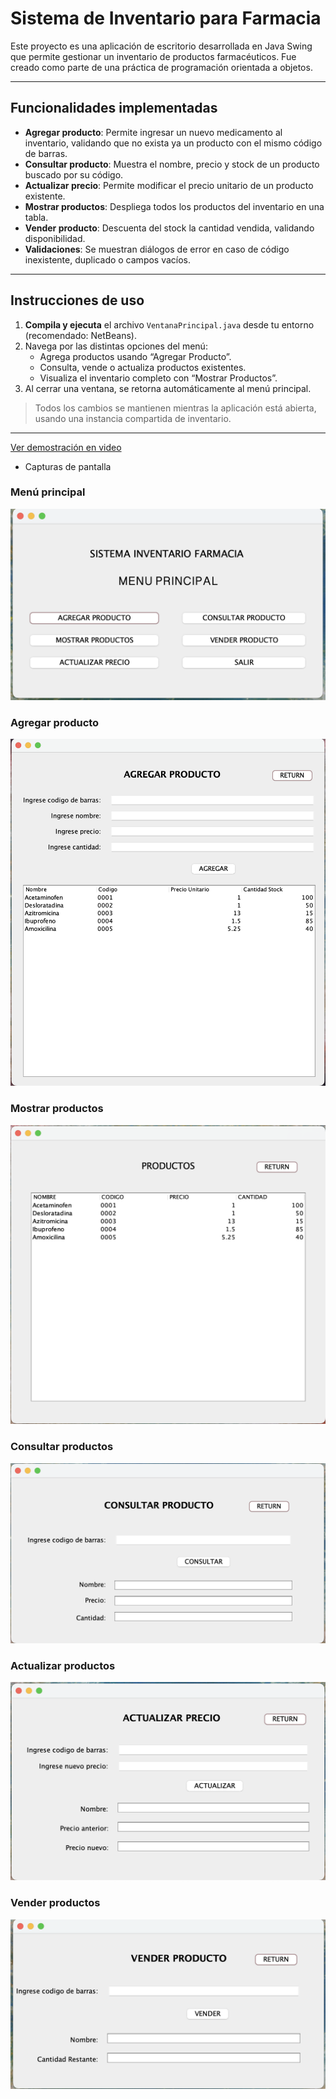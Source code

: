 # Sistema de Inventario para Farmacia

Este proyecto es una aplicación de escritorio desarrollada en Java Swing que permite gestionar un inventario de productos farmacéuticos. Fue creado como parte de una práctica de programación orientada a objetos.

---

##  Funcionalidades implementadas

- **Agregar producto**: Permite ingresar un nuevo medicamento al inventario, validando que no exista ya un producto con el mismo código de barras.
- **Consultar producto**: Muestra el nombre, precio y stock de un producto buscado por su código.
- **Actualizar precio**: Permite modificar el precio unitario de un producto existente.
- **Mostrar productos**: Despliega todos los productos del inventario en una tabla.
- **Vender producto**: Descuenta del stock la cantidad vendida, validando disponibilidad.
- **Validaciones**: Se muestran diálogos de error en caso de código inexistente, duplicado o campos vacíos.

---

## Instrucciones de uso

1. **Compila y ejecuta** el archivo `VentanaPrincipal.java` desde tu entorno (recomendado: NetBeans).
2. Navega por las distintas opciones del menú:
   - Agrega productos usando “Agregar Producto”.
   - Consulta, vende o actualiza productos existentes.
   - Visualiza el inventario completo con “Mostrar Productos”.
3. Al cerrar una ventana, se retorna automáticamente al menú principal.

> Todos los cambios se mantienen mientras la aplicación está abierta, usando una instancia compartida de inventario.

---
[Ver demostración en video](https://drive.google.com/your_video_link_aqui](https://drive.google.com/drive/folders/1Xg_UfBdjPZ3XOdoZAwDeI8f-njRrFFfA?usp=sharing))

- Capturas de pantalla

### Menú principal
![menu](capturas/menu_principal.png)

### Agregar producto
![agregar](capturas/agregar_producto.png)

### Mostrar productos
![mostrar](capturas/mostrar_productos.png)

### Consultar productos
![consultar](capturas/consultar_producto.png)

### Actualizar productos
![actualizar](capturas/actualizar_precio.png)

### Vender productos
![vender](capturas/vender_producto.png)
